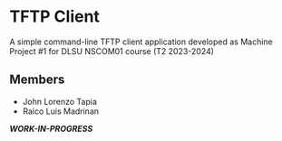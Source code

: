 # TFTP Client
A simple command-line TFTP client application developed as Machine Project #1 for DLSU NSCOM01 course (T2 2023-2024)

## Members
- John Lorenzo Tapia
- Raico Luis Madrinan

***WORK-IN-PROGRESS***
